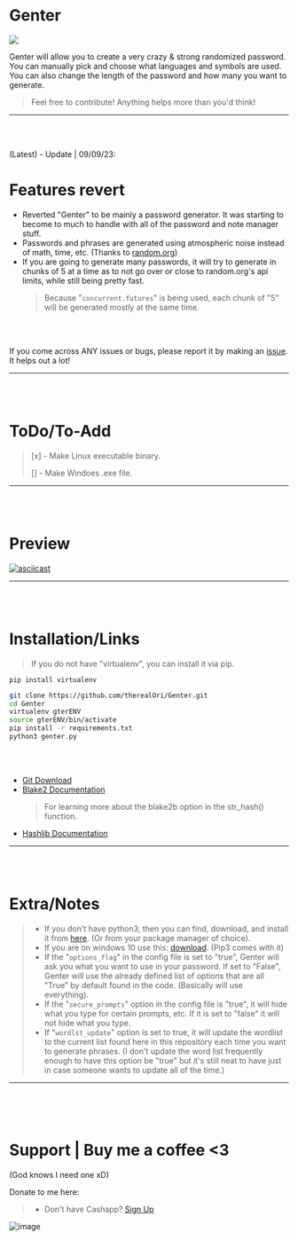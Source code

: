 # Genter
![](https://img.shields.io/badge/Coded%20By%20Human-100%25-brightgreen)

Genter will allow you to create a very crazy & strong randomized password.
You can manually pick and choose what languages and symbols are used. You can also change the length of the password and how many you want to generate. 
> Feel free to contribute! Anything helps more than you'd think!
__ __

<br>
<br>

(Latest) - Update | 09/09/23:
# Features revert
- Reverted "Genter" to be mainly a password generator. It was starting to become to much to handle with all of the password and note manager stuff.
- Passwords and phrases are generated using atmospheric noise instead of math, time, etc. (Thanks to [random.org](https://random.org/))
- If you are going to generate many passwords, it will try to generate in chunks of 5 at a time as to not go over or close to random.org's api limits, while still being pretty fast.
  > Because "`concurrent.futures`" is being used, each chunk of "5" will be generated mostly at the same time.

<br>
<br>

If you come across ANY issues or bugs, please report it by making an [issue](https://github.com/therealOri/Genter/issues). It helps out a lot!
__ __

<br>
<br>

# ToDo/To-Add
> [x] - Make Linux executable binary.
> 
> [] - Make Windoes .exe file.
__ __

<br />
<br />

# Preview
[![asciicast](https://asciinema.org/a/609257.svg)](https://asciinema.org/a/609257)
__ __




<br />
<br />

# Installation/Links

> If you do not have "virtualenv", you can install it via pip.
```mkd
pip install virtualenv
```

```zsh
git clone https://github.com/therealOri/Genter.git
cd Genter
virtualenv gterENV
source gterENV/bin/activate
pip install -r requirements.txt
python3 genter.py
```

<br />
<br />

- [Git Download](https://git-scm.com/downloads)
- [Blake2 Documentation](https://www.blake2.net)
  > For learning more about the blake2b option in the str_hash() function.
- [Hashlib Documentation](https://docs.python.org/3/library/hashlib.html)
__ __


<br />
<br />


# Extra/Notes
> - If you don't have python3, then you can find, download, and install it from [here](https://www.python.org/downloads/). (Or from your package manager of choice).
> - If you are on windows 10 use this: [download](https://www.python.org/ftp/python/3.11.5/python-3.11.5-amd64.exe). (Pip3 comes with it)
> - If the "`options_flag`" in the config file is set to "true", Genter will ask you what you want to use in your password. If set to "False", Genter will use the already defined list of options that are all "True" by default found in the code. (Basically will use everything).
> - If the "`secure_prompts`" option in the config file is "true", it will hide what you type for certain prompts, etc. If it is set to "false" it will not hide what you type.
> - If "`wordlst_update`" option is set to true, it will update the wordlist to the current list found here in this repository each time you want to generate phrases. (I don't update the word list frequently enough to have this option be "true" but it's still neat to have just in case someone wants to update all of the time.)
__ __


<br />
<br />
<br />

# Support  |  Buy me a coffee <3
(God knows I need one xD)

Donate to me here:
> - Don't have Cashapp? [Sign Up](https://cash.app/app/TKWGCRT)

![image](https://user-images.githubusercontent.com/45724082/158000721-33c00c3e-68bb-4ee3-a2ae-aefa549cfb33.png)
